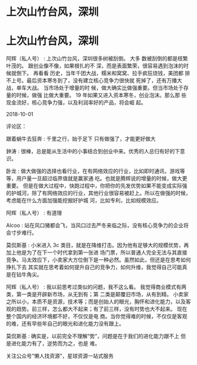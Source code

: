 # 上次山竹台风，深圳

# 上次山竹台风，深圳

阿辉（私人号） : 上次山竹台风，深圳很多树被刮倒。 大多 数被刮倒的都是枝繁叶茂的。 跟创业像不像，如果根扎的不 深，而是表面繁荣，很容易遇到泡沫的时候就倒下。 再看看 历史，当年千团大战，糯米和窝窝、拉手疯狂烧钱，美团都 排不上号。最后资本寒冬到了，没有建立核心竞争力很快就 死掉了，还有万播大战，单车大战。 当市场处于增量的时 候，做大确实比做强重要。但当市场处于存量的时候，做强 比做大重要。 19 年如果又进入资本寒冬，创业泡沫。那么那 些现金流好，核心竞争力强，以及利润率好的产品，将会崛 起。

2018-10-01

评论区：

跟着蜗牛去狂奔 : 千里之行，始于足下 只有做强了，才能更好做大

鈡涛 : 很棒，总是能从生活中的小事结合到创业中来。优秀的人总归有好的下意识。

卧龙 : 做大做强的选择也看行业，在有网络效应的行业，比如即时通讯，游戏等等，用户量一旦超过临界值就是赢家通 吃。也就是腾辉说的增量的时候，做大更重要。 但是在做大过程中，快跑过程中，你把你的先发优势如果不能变成实际强 的护城河，除了有网络效应的行业，其他行业很容易被赶上。所以在做强的时候，考虑能在什么方面加强能挖掘好护城 河，比如专利，比如规模效应。

阿辉（私人号） : 有道理

Alcoo : 站在风口猪都会飞，当风口过去严冬来临之际，没有核心竞争力的企业将会寸步难行。

莫侃斯基 : 小米进入 3c 类目，就是在降维打击。因为他有足够大的规模优势，再加上他是为了在下一个时代拿到第一张进 场门票，所以普通人完全无法与其直接竞争。马太效应下，小卖家大方位倒下是一种必然。虽然如此，但还是在思考如何 挣扎下去 其实就在思考着如何提升自己的竞争力，如何升维，我觉得自己可能真是在钻牛角尖。

阿辉（私人号） : 我以前思考过类似的问题，我不这么看。 我觉得商业模式有两类，第一类是开辟新市场，从无到有；第 二类是颠覆旧市场，从有到精。 小卖家之所以小，本质不是资源，技术等；而是创始人的眼光，胸怀和进化能力，以及客 观的趋势。前三样，怎么都大不起来；有了前三样，没有时势也大不起来。 现在整个国内的经济环境都不好，不仅仅是电 商。当你觉得难的时候，不仅仅是客观的难，还有早些年自己的眼光和进化能力没有跟上。

莫侃斯基 : 确实是，以前完全不理解“势”，问题是在于我们的进化能力跟不上 但是进化能力有了，逆势而为之，也是 难。

关注公众号"懒人找资源"，星球资源一站式服务